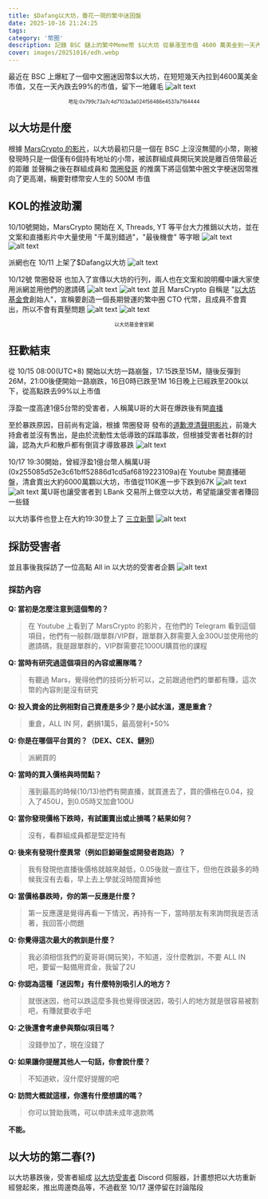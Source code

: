 ```yaml
---
title: $Dafang以大坊，曇花一現的繁中迷因盤
date: 2025-10-16 21:24:25
tags:
category: '幣圈'
description: 記錄 BSC 鏈上的繁中Meme幣 $以大坊 從暴漲至市值 4600 萬美金到一天內崩跌 99% 的完整過程,以及 KOL 推波助瀾背後的故事，並採訪受害者，以及以大坊自救會之後的打算。
cover: images/20251016/edh.webp
---
```

最近在 BSC 上爆紅了一個中文圈迷因幣$以大坊，在短短幾天內拉到4600萬美金市值，又在一天內跌去99%的市值，留下一地雞毛
![alt text](images/20251016/image.webp)
<div style="text-align: center; font-size: 0.7em;">地址:0x799c73a7c4d7103a3a024f56486e4537a7164444</div>

## 以大坊是什麼
根據 [MarsCrypto 的影片](https://www.youtube.com/watch?v=ozE6-zcs_Hw)，以大坊最初只是一個在 BSC 上沒沒無聞的小幣，剛被發現時只是一個僅有6個持有地址的小幣，被該群組成員開玩笑說是離百倍幣最近的距離
並聲稱之後在群組成員和 [幣圈發哥](https://www.youtube.com/@Facrypto.t) 的推廣下將這個繁中圈文字梗迷因幣推向了更高潮，稱要對標幣安人生的 500M 市值

## KOL的推波助瀾
10/10號開始，MarsCrypto 開始在 X, Threads, YT 等平台大力推銷以大坊，並在文案和直播影片中大量使用 "千萬別錯過"，"最後機會" 等字眼
![alt text](images/20251016/image-1.webp)
![alt text](images/20251016/image-4.webp)

派網也在 10/11 上架了$Dafang以大坊
![alt text](images/20251016/pionex.webp)

10/12號 幣圈發哥 也加入了宣傳以大坊的行列，兩人也在文案和說明欄中讓大家使用派網並用他們的邀請碼
![alt text](images/20251016/image-2.webp)
![alt text](images/20251016/image-5.webp)
並且 MarsCrypto 自稱是 "[以大坊基金會](https://edh-seven.vercel.app)創始人"，宣稱要創造一個長期營運的繁中圈 CTO 代幣，且成員不會賣出，所以不會有賣壓問題
![alt text](images/20251016/image-3.webp)
![alt text](images/20251016/image-6.webp)
<div style="text-align: center; font-size: 0.7em;">以大坊基金會官網</div>

## 狂歡結束
從 10/15 08:00(UTC+8) 開始以大坊一路崩盤，17:15跌至15M，隨後反彈到26M，21:00後便開始一路崩跌，16日0時已跌至1M
16日晚上已經跌至200k以下，從高點跌去99%以上市值

浮盈一度高達1億5台幣的受害者，人稱萬U哥的大哥在爆跌後有開[直播](https://www.youtube.com/live/0wubKAMlpRs)

至於暴跌原因，目前尚有定論，根據 幣圈發哥 發布的[道歉澄清聲明影片](https://www.youtube.com/watch?v=Bt3fIf0NJqY)，前幾大持倉者並沒有售出，是由於流動性太低導致的踩踏事故，但根據受害者社群的討論，認為大戶和散戶都有倒貨才導致暴跌
![alt text](images/20251016/image-7.webp)

10/17 19:30開始，曾經浮盈1億台幣人稱萬U哥(0x255085d52e3c61bff52886d1cd5af6819223109a)在 Youtube 開直播砸盤，清倉賣出大約6000萬顆以大坊，市值從110K進一步下跌到67K
![alt text](images/20251016/img.webp)
![alt text](images/20251016/img1.webp)
萬U哥也讓受害者到 LBank 交易所上做空以大坊，希望能讓受害者賺回一些錢

以大坊事件也登上在大約19:30登上了 [三立新聞](https://www.youtube.com/watch?v=JDRSC77oKLo)
![alt text](images/20251016/img2.webp)
## 採訪受害者
並且事後我採訪了一位高點 All in 以大坊的受害者企鵝
![alt text](images/20251016/img3.webp)

### 採訪內容
**Q: 當初是怎麼注意到這個幣的？**
> 在 Youtube 上看到了 MarsCrypto 的影片，在他們的 Telegram 看到這個項目，他們有一般群/跟單群/VIP群，跟單群入群需要入金300U並使用他的邀請碼，我是跟單群的，VIP群需要花1000U購買他的課程

**Q: 當時有研究過這個項目的內容或團隊嗎？**
> 有聽過 Mars，覺得他們的技術分析可以，之前跟過他們的單都有賺，這次幣的內容則是沒有研究

**Q: 投入資金的比例相對自己資產是多少？是小試水溫，還是重倉？**
> 重倉，ALL IN 阿，虧損1萬5，最高營利+50%

**Q: 你是在哪個平台買的？（DEX、CEX、鏈別）**
> 派網買的

**Q: 當時的買入價格與時間點？**
> 漲到最高的時候(10/13)他們有開直播，就買進去了，買的價格在0.04，投入了450U，到0.05時又加倉100U

**Q: 當你發現價格下跌時，有試圖賣出或止損嗎？結果如何？**
> 沒有，看群組成員都是堅定持有

**Q: 後來有發現什麼異常（例如巨鯨砸盤或開發者跑路）？**
> 我有發現他直播後價格就越來越低，0.05後就一直往下，但他在跌最多的時候我沒有去看，早上去上學就沒時間賣掉他

**Q: 當價格暴跌時，你的第一反應是什麼？**
> 第一反應還是覺得再看一下情況，再持有一下，當時朋友有來詢問我是否活著，我回答小問題

**Q: 你覺得這次最大的教訓是什麼？**
> 我必須相信我們的夏哥哥(開玩笑)，不知道，沒什麼教訓，不要 ALL IN 吧，要留一點備用資金，我留了2U

**Q: 你認為這種「迷因幣」有什麼特別吸引人的地方？**
> 就很迷因，他可以跌這麼多我也覺得很迷因，吸引人的地方就是很容易被割吧，有賺就要收手吧

**Q: 之後還會考慮參與類似項目嗎？**
> 沒錢參加了，現在沒錢了

**Q: 如果讓你提醒其他人一句話，你會說什麼？**
> 不知道欸，沒什麼好提醒的吧

**Q: 訪問大概就這樣，你還有什麼想講的嗎？**
> 你可以贊助我嗎，可以申請未成年退款嗎  

**不能。**

## 以大坊的第二春(?)
以大坊暴跌後，受害者組成 [以大坊受害者](https://discord.gg/DzQR62R9) Discord 伺服器，計畫想把以大坊重新經營起來，推出周邊商品等，不過截至 10/17 還停留在討論階段